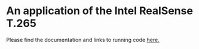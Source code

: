 # An application of the Intel RealSense T.265

Please find the documentation and links to running code [here.](https://neilyoung.serveblog.net)